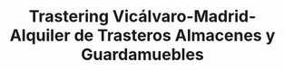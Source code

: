---
title: "Trastering Vicálvaro-Madrid- Alquiler de Trasteros Almacenes y Guardamuebles"
url: /vicalvaro/trastering-vicalvaro-madrid-alquiler-de-trasteros-almacenes-y-guardamuebles/
shop: alquiler
---